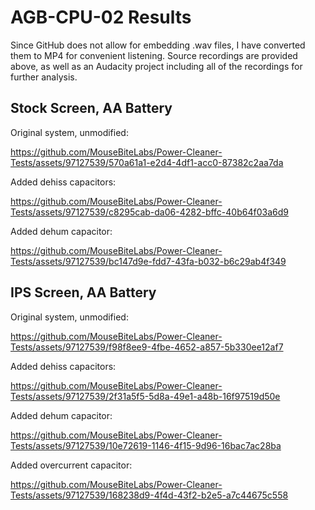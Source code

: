# AGB-CPU-02 Results

Since GitHub does not allow for embedding .wav files, I have converted them to MP4 for convenient listening. Source recordings are provided above, as well as an Audacity project including all of the recordings for further analysis.

## Stock Screen, AA Battery

Original system, unmodified: 

https://github.com/MouseBiteLabs/Power-Cleaner-Tests/assets/97127539/570a61a1-e2d4-4df1-acc0-87382c2aa7da

Added dehiss capacitors:

https://github.com/MouseBiteLabs/Power-Cleaner-Tests/assets/97127539/c8295cab-da06-4282-bffc-40b64f03a6d9

Added dehum capacitor:

https://github.com/MouseBiteLabs/Power-Cleaner-Tests/assets/97127539/bc147d9e-fdd7-43fa-b032-b6c29ab4f349

## IPS Screen, AA Battery

Original system, unmodified:

https://github.com/MouseBiteLabs/Power-Cleaner-Tests/assets/97127539/f98f8ee9-4fbe-4652-a857-5b330ee12af7

Added dehiss capacitors:

https://github.com/MouseBiteLabs/Power-Cleaner-Tests/assets/97127539/2f31a5f5-5d8a-49e1-a48b-16f97519d50e

Added dehum capacitor:

https://github.com/MouseBiteLabs/Power-Cleaner-Tests/assets/97127539/10e72619-1146-4f15-9d96-16bac7ac28ba

Added overcurrent capacitor:

https://github.com/MouseBiteLabs/Power-Cleaner-Tests/assets/97127539/168238d9-4f4d-43f2-b2e5-a7c44675c558
